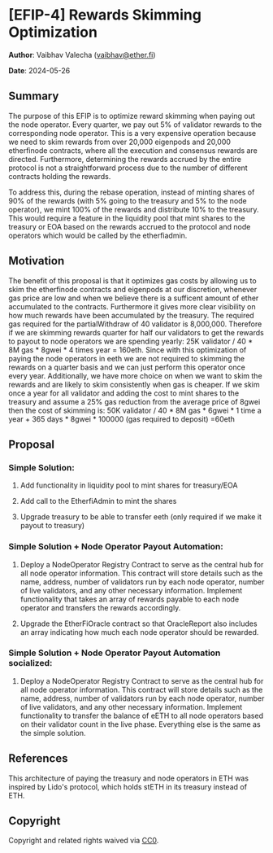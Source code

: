 # [EFIP-4] Rewards Skimming Optimization 

**Author**: Vaibhav Valecha (vaibhav@ether.fi)

**Date**: 2024-05-26

## Summary

The purpose of this EFIP is to optimize reward skimming when paying out the node operator. Every quarter, we pay out 5% of validator rewards to the corresponding node operator. This is a very expensive operation because we need to skim rewards from over 20,000 eigenpods and 20,000 etherfinode contracts, where all the execution and consensus rewards are directed. Furthermore, determining the rewards accrued by the entire protocol is not a straightforward process due to the number of different contracts holding the rewards.

To address this, during the rebase operation, instead of minting shares of 90% of the rewards (with 5% going to the treasury and 5% to the node operator), we mint 100% of the rewards and distribute 10% to the treasury. This would require a feature in the liquidity pool that mint shares to the treasury or EOA based on the rewards accrued to the protocol and node operators which would be called by the etherfiadmin. 


## Motivation

The benefit of this proposal is that it optimizes gas costs by allowing us to skim the etherfinode contracts and eigenpods at our discretion, whenever gas price are low and when we believe there is a sufficent amount of ether accumulated to the contracts. Furthermore it gives more clear visibility on how much rewards have been accumulated by the treasury. The required gas required for the partialWithdraw of 40 validator is 8,000,000. Therefore if we are skimming rewards quarter for half our validators to get the rewards to payout to node operators we are spending yearly: 25K validator / 40 * 8M gas * 8gwei * 4 times year = 160eth. Since with this optimization of paying the node operators in eeth we are not required to skimming the rewards on a quarter basis and we can just perform this operator once every year. Additionally, we have more choice on when we want to skim the rewards and are likely to skim consistently when gas is cheaper. If we skim once a year for all validator and adding the cost to mint shares to the treasury and assume a 25% gas reduction from the average price of 8gwei then the cost of skimming is: 50K validator / 40 * 8M gas * 6gwei * 1 time a year + 365 days * 8gwei * 100000 (gas required to deposit) =60eth 




## Proposal

### Simple Solution:
1. Add functionality in liquidity pool to mint shares for treasury/EOA

2. Add call to the EtherfiAdmin to mint the shares

3. Upgrade treasury to be able to transfer eeth (only required if we make it payout to treasury)

### Simple Solution + Node Operator Payout Automation:
1. Deploy a NodeOperator Registry Contract to serve as the central hub for all node operator information. This contract will store details such as the name, address, number of validators run by each node operator, number of live validators, and any other necessary information. Implement functionality that takes an array of rewards payable to each node operator and transfers the rewards accordingly.

2. Upgrade the EtherFiOracle contract so that OracleReport also includes an array indicating how much each node operator should be rewarded.


### Simple Solution + Node Operator Payout Automation socialized:
1. Deploy a NodeOperator Registry Contract to serve as the central hub for all node operator information. This contract will store details such as the name, address, number of validators run by each node operator, number of live validators, and any other necessary information. Implement functionality to transfer the balance of eETH to all node operators based on their validator count in the live phase. Everything else is the same as the simple solution.

## References

This architecture of paying the treasury and node operators in ETH was inspired by Lido's protocol, which holds stETH in its treasury instead of ETH.

## Copyright

Copyright and related rights waived via [CC0](https://creativecommons.org/publicdomain/zero/1.0/).

